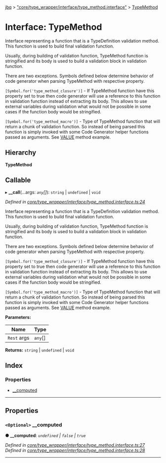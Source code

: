[jbq](../README.md) > ["core/type_wrapper/interface/type_method.interface"](../modules/_core_type_wrapper_interface_type_method_interface_.md) > [TypeMethod](../interfaces/_core_type_wrapper_interface_type_method_interface_.typemethod.md)

# Interface: TypeMethod

Interface representing a function that is a TypeDefinition validation method. This function is used to build final validation function.

Usually, during building of validation function, TypeMethod function is stringified and its body is used to build a validation block in validation function.

There are two exceptions. Symbols defined below determine behavior of code generator when parsing TypeMethod with respective property.

`[Symbol.for('type_method_closure')]` - If TypeMethod function have this property set to true then code generator will use a reference to this function in validation function instead of extracting its body. This allows to use external variables during validation what would not be possible in some cases if the function body would be stringified.

`[Symbol.for('type_method_macro')]` - Type of TypeMethod function that will return a chunk of validation function. So instead of being parsed this function is simply invoked with some Code Generator helper functions passed as arguments. See [VALUE](https://github.com/krnik/jbq/blob/master/src/types/Number.ts) method example.

## Hierarchy

**TypeMethod**

## Callable
▸ **__call**(...args: *`any`[]*): `string` \| `undefined` \| `void`

*Defined in [core/type_wrapper/interface/type_method.interface.ts:24](https://github.com/krnik/vjs-validator/blob/6a6427a/src/core/type_wrapper/interface/type_method.interface.ts#L24)*

Interface representing a function that is a TypeDefinition validation method. This function is used to build final validation function.

Usually, during building of validation function, TypeMethod function is stringified and its body is used to build a validation block in validation function.

There are two exceptions. Symbols defined below determine behavior of code generator when parsing TypeMethod with respective property.

`[Symbol.for('type_method_closure')]` - If TypeMethod function have this property set to true then code generator will use a reference to this function in validation function instead of extracting its body. This allows to use external variables during validation what would not be possible in some cases if the function body would be stringified.

`[Symbol.for('type_method_macro')]` - Type of TypeMethod function that will return a chunk of validation function. So instead of being parsed this function is simply invoked with some Code Generator helper functions passed as arguments. See [VALUE](https://github.com/krnik/jbq/blob/master/src/types/Number.ts) method example.

**Parameters:**

| Name | Type |
| ------ | ------ |
| `Rest` args | `any`[] |

**Returns:** `string` \| `undefined` \| `void`

## Index

### Properties

* [__computed](_core_type_wrapper_interface_type_method_interface_.typemethod.md#__computed)

---

## Properties

<a id="__computed"></a>

### `<Optional>` __computed

**● __computed**: *`undefined` \| `false` \| `true`*

*Defined in [core/type_wrapper/interface/type_method.interface.ts:27](https://github.com/krnik/vjs-validator/blob/6a6427a/src/core/type_wrapper/interface/type_method.interface.ts#L27)*
*Defined in [core/type_wrapper/interface/type_method.interface.ts:28](https://github.com/krnik/vjs-validator/blob/6a6427a/src/core/type_wrapper/interface/type_method.interface.ts#L28)*

___

